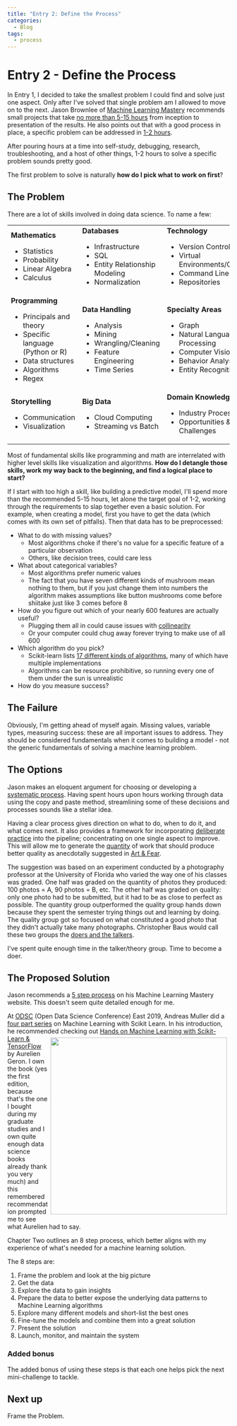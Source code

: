 ```yaml
---
title: "Entry 2: Define the Process"
categories:
  - Blog
tags:
  - process
---
```


# Entry 2 - Define the Process

In Entry 1, I decided to take the smallest problem I could find and solve just one aspect. Only after I've solved that single problem am I allowed to move on to the next. Jason Brownlee of [Machine Learning Mastery](https://machinelearningmastery.com/start-here/) recommends small projects that take [no more than 5-15 hours](https://machinelearningmastery.com/self-study-machine-learning-projects/) from inception to presentation of the results. He also points out that with a good process in place, a specific problem can be addressed in [1-2 hours](https://machinelearningmastery.com/practice-machine-learning-with-small-in-memory-datasets-from-the-uci-machine-learning-repository/).

After pouring hours at a time into self-study, debugging, research, troubleshooting, and a host of other things, 1-2 hours to solve a specific problem sounds pretty good.

The first problem to solve is naturally **how do I pick what to work on first**?

## The Problem


There are a lot of skills involved in doing data science. To name a few:

<table>
    <tr>
        <td><b>Mathematics</b>
            <ul>
                <li>Statistics</li>
                <li>Probability</li>
                <li>Linear Algebra</li>
                <li>Calculus</li>
            </ul>
        </td>
        <td><b>Databases</b>
            <ul>
                <li>Infrastructure</li>
                <li>SQL</li>
                <li>Entity Relationship Modeling</li>
                <li>Normalization</li>
            </ul>
        </td>
        <td><b>Technology</b>
            <ul>
                <li>Version Control</li>
                <li>Virtual Environments/Containers</li>
                <li>Command Line Interface</li>
                <li>Repositories</li>
            </ul>
        </td>
    </tr>
    <tr>
        <td><b>Programming</b>
            <ul>
                <li>Principals and theory</li>
                <li>Specific language (Python or R)</li>
                <li>Data structures</li>
                <li>Algorithms</li>
                <li>Regex</li>
            </ul>
        </td>
        <td><b>Data Handling</b>
            <ul>
                <li>Analysis</li>
                <li>Mining</li>
                <li>Wrangling/Cleaning</li>
                <li>Feature Engineering</li>
                <li>Time Series</li>
            </ul>
        </td>
        <td><b>Specialty Areas</b>
            <ul>
                <li>Graph</li>
                <li>Natural Language Processing</li>
                <li>Computer Vision</li>
                <li>Behavior Analysis</li>
                <li>Entity Recognition</li>
            </ul>
        </td>
    </tr>
    <tr>
        <td><b>Storytelling</b>
            <ul>
                <li>Communication</li>
                <li>Visualization</li>
            </ul>
        </td>
        <td><b>Big Data</b>
            <ul>
                <li>Cloud Computing</li>
                <li>Streaming vs Batch</li>
            </ul>
            </td>
        <td><b>Domain Knowledge</b>
            <ul>
                <li>Industry Processes</li>
                <li>Opportunities & Challenges</li>
            </ul>
        </td>
    </tr>
</table>

Most of fundamental skills like programming and math are interrelated with higher level skills like visualization and algorithms. **How do I detangle those skills, work my way back to the beginning, and find a logical place to start?**

If I start with too high a skill, like building a predictive model, I'll spend more than the recommended 5-15 hours, let alone the target goal of 1-2, working through the requirements to slap together even a basic solution. For example, when creating a model, first you have to get the data (which comes with its own set of pitfalls). Then that data has to be preprocessed:
- What to do with missing values?
  - Most algorithms choke if there's no value for a specific feature of a particular observation
  - Others, like decision trees, could care less
- What about categorical variables?
  - Most algorithms prefer numeric values
  - The fact that you have seven different kinds of mushroom mean nothing to them, but if you just change them into numbers the algorithm makes assumptions like button mushrooms come before shiitake just like 3 comes before 8
- How do you figure out which of your nearly 600 features are actually useful?
  - Plugging them all in could cause issues with [collinearity](http://www.stat.tamu.edu/~hart/652/collinear.pdf)
  - Or your computer could chug away forever trying to make use of all 600
- Which algorithm do you pick?
  - Scikit-learn lists [17 different kinds of algorithms](https://scikit-learn.org/stable/supervised_learning.html), many of which have multiple implementations
  - Algorithms can be resource prohibitive, so running every one of them under the sun is unrealistic
- How do you measure success?

## The Failure

Obviously, I'm getting ahead of myself again. Missing values, variable types, measuring success: these are all important issues to address. They should be considered fundamentals when it comes to building a model - not the generic fundamentals of solving a machine learning problem.

## The Options

Jason makes an eloquent argument for choosing or developing a [systematic process](https://machinelearningmastery.com/process-for-working-through-machine-learning-problems/). Having spent hours upon hours working through data using the copy and paste method, streamlining some of these decisions and processes sounds like a stellar idea.

Having a clear process gives direction on what to do, when to do it, and what comes next. It also provides a framework for incorporating [deliberate practice](https://jamesclear.com/deliberate-practice-theory) into the pipeline; concentrating on one single aspect to improve. This will allow me to generate the [quantity](https://jamesclear.com/repetitions) of work that should produce better quality as anecdotally suggested in [Art & Fear](https://www.amazon.com/gp/product/0961454733/ref=as_li_qf_sp_asin_il_tl?ie=UTF8&camp=1789&creative=9325&creativeASIN=0961454733&linkCode=as2&tag=jamesclear-20&linkId=CYEZ57AX7IODGHWX).

The suggestion was based on an experiment conducted by a photography professor at the University of Florida who varied the way one of his classes was graded. One half was graded on the quantity of photos they produced: 100 photos = A, 90 photos = B, etc. The other half was graded on quality: only one photo had to be submitted, but it had to be as close to perfect as possible. The quantity group outperformed the quality group hands down because they spent the semester trying things out and learning by doing. The quality group got so focused on what constituted a good photo that they didn't actually take many photographs. Christopher Baus would call these two groups the [doers and the talkers](https://baus.net/doersandtalkers/).

I've spent quite enough time in the talker/theory group. Time to become a doer.

## The Proposed Solution

Jason recommends a [5 step process](https://machinelearningmastery.com/process-for-working-through-machine-learning-problems/) on his Machine Learning Mastery website. This doesn't seem quite detailed enough for me.

At [ODSC](https://odsc.com/) (Open Data Science Conference) East 2019, Andreas Muller did a [four part series](https://github.com/amueller/ml-workshop-1-of-4) on Machine Learning with Scikit Learn. In his introduction, he recommended checking out<img src="../img/ds_books_sm.jpg" width=400 align='right' style="margin:6px 6px"> [Hands on Machine Learning with Scikit-Learn & TensorFlow](https://www.amazon.com/Hands-Machine-Learning-Scikit-Learn-TensorFlow/dp/1491962291) by Aurelien Geron. I own the book (yes the first edition, because that's the one I bought during my graduate studies and I own quite enough data science books already thank you very much) and this remembered recommendation prompted me to see what Aurelien had to say.

Chapter Two outlines an 8 step process, which better aligns with my experience of what's needed for a machine learning solution.

The 8 steps are:

1. Frame the problem and look at the big picture
2. Get the data
3. Explore the data to gain insights
4. Prepare the data to better expose the underlying data patterns to Machine Learning algorithms
5. Explore many different models and short-list the best ones
6. Fine-tune the models and combine them into a great solution
7. Present the solution
8. Launch, monitor, and maintain the system

### Added bonus

The added bonus of using these steps is that each one helps pick the next mini-challenge to tackle.

## Next up

Frame the Problem.